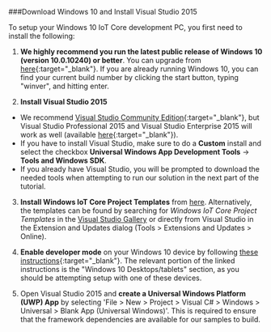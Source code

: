 ###Download Windows 10 and Install Visual Studio 2015

To setup your Windows 10 IoT Core development PC, you first need to install the following:

1. **We highly recommend you run the latest public release of Windows 10 (version 10.0.10240) or better**. You can upgrade from [here](http://www.microsoft.com/en-us/software-download/windows10){:target="_blank"}. If you are already running Windows 10, you can find your current build number by clicking the start button, typing "winver", and hitting enter.

2. **Install Visual Studio 2015**
  - We recommend [Visual Studio Community Edition](http://go.microsoft.com/fwlink/?LinkID=534599){:target="_blank"}, but Visual Studio Professional 2015 and Visual Studio Enterprise 2015 will work as well (available [here](https://www.visualstudio.com/vs-2015-product-editions){:target="_blank"}).
  - If you have to install Visual Studio, make sure to do a **Custom** install and select the checkbox **Universal Windows App Development Tools** -> **Tools and Windows SDK**.
  - If you already have Visual Studio, you will be prompted to download the needed tools when attempting to run our solution in the next part of the tutorial.

3. **Install Windows IoT Core Project Templates** from [here](https://visualstudiogallery.msdn.microsoft.com/06507e74-41cf-47b2-b7fe-8a2624202d36).  Alternatively, the templates can be found by searching for *Windows IoT Core Project Templates* in the [Visual Studio Gallery](https://visualstudiogallery.msdn.microsoft.com/) or directly from Visual Studio in the Extension and Updates dialog (Tools > Extensions and Updates > Online).

4. **Enable developer mode** on your Windows 10 device by following [these instructions](https://msdn.microsoft.com/library/windows/apps/xaml/dn706236.aspx){:target="_blank"}.  The relevant portion of the linked instructions is the "Windows 10 Desktops/tablets" section, as you should be attempting setup with one of these devices.

5. Open Visual Studio 2015 and **create a Universal Windows Platform (UWP) App** by selecting 'File > New > Project > Visual C# > Windows > Universal > Blank App (Universal Windows)'.  This is required to ensure that the framework dependencies are available for our samples to build.

